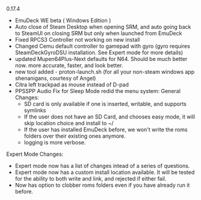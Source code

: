 0.17.4
- EmuDeck WE beta ( Windows Edition )
- Auto close of Steam Desktop when opening SRM, and auto going back to SteamUI on closing SRM but only when launched from EmuDeck
- Fixed RPCS3 Controller not working on new install
- Changed Cemu default controller to gamepad with gyro (gyro requires SteamDeckGyroDSU installation. See Expert mode for more details)
- updated Mupen64Plus-Next defaults for N64. Should be much better now. more accurate, faster, and look better.
- new tool added - proton-launch.sh (for all your non-steam windows app shenanigans, courtesy of Angel) 
- Citra left trackpad as mouse instead of D-pad
- PPSSPP Audio Fix for Sleep Mode
redid the menu system:
General Changes:
   - SD card is only available if one is inserted, writable, and supports symlinks
   - If the user does not have an SD Card, and chooses easy mode, it will skip location choice and install to ~/
   - If the user has installed EmuDeck before, we won't write the roms folders over their existing ones anymore.
   - logging is more verbose.

Expert Mode Changes:
   - Expert mode now has a list of changes intead of a series of questions.
   - Expert mode now has a custom install location available. It will be tested for the ability to both write and link, and 
      rejected if either fail.
   - Now has option to clobber roms folders even if you have already run it before.
